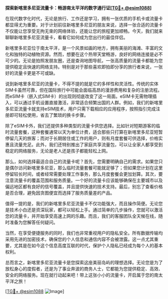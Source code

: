 **探索新喀里多尼亚流量卡：畅游南太平洋的数字通行证[[TG💪+ @esim1088](https://t.me/s/esim1088)]**

在现代数字化时代，无论是旅行、工作还是学习，拥有一张优质的手机卡或流量卡都显得尤为重要。对于计划前往新喀里多尼亚的朋友来说，选择一张合适的流量卡不仅能让您享受无拘无束的网络体验，还能让您的旅程更加顺畅。今天，我们就来聊聊新喀里多尼亚流量卡，看看它如何成为您出行的最佳伴侣。

新喀里多尼亚位于南太平洋，是一个风景如画的地方，拥有美丽的海滩、丰富的文化和独特的动植物资源。然而，想要在这个热带天堂畅游，良好的网络连接是必不可少的。无论是拍照发朋友圈，还是查询地图导航，一张高质量的流量卡都能为您提供稳定且快速的网络支持。特别是对于那些喜欢即拍即分享的旅行者来说，一张好的流量卡更是不可或缺。

说到新喀里多尼亚的流量卡，不得不提的就是它的多样性和灵活性。传统的实体SIM卡虽然可靠，但在国际旅行中可能会面临高昂的漫游费用和复杂的注册流程。而eSIM卡（嵌入式SIM卡）的出现则彻底改变了这一局面。eSIM卡无需物理插入，可以通过手机设置直接激活，非常适合频繁出国的人群。例如，我们的新喀里多尼亚流量卡就支持eSIM技术，用户只需下载相应的应用程序，按照指引完成注册即可轻松使用，省去了繁琐的换卡步骤。

除了eSIM卡外，我们还提供多种类型的流量卡供您选择。比如针对短期游客的临时流量套餐，这种套餐通常以天为单位计费，适合那些只打算在新喀里多尼亚短暂停留几天的旅客；而对于长期居住或工作的用户，则有月度套餐可供选择，价格实惠且流量充足。此外，我们还特别推出了家庭共享流量包，可以让全家人都享受到稳定的网络服务，无论是老人还是孩子都能轻松上网。

那么，如何选择最适合自己的流量卡呢？首先，您需要明确自己的需求。如果您只是偶尔访问新喀里多尼亚，那么临时流量套餐可能就足够了；但如果您计划在这里停留较长时间，或者经常需要处理工作事务，那么月度套餐会更加划算。其次，要注意流量卡的覆盖范围和服务质量。一个好的流量卡应该能够确保在主要城市以及偏远地区都有良好的信号覆盖，并且提供快速的技术支持。最后，别忘了查看价格是否合理，避免因贪图便宜而选择了服务质量差的产品。

值得一提的是，我们的新喀里多尼亚流量卡不仅功能强大，而且操作简便。无论您是技术小白还是资深玩家，都可以轻松上手。通过简单的几步操作，您就可以激活您的流量卡，并开始享受高速上网的乐趣。而且，我们的客服团队全天候在线，随时准备为您解答任何疑问。

当然，在享受便捷服务的同时，我们也非常重视用户的隐私安全。所有数据传输均采用先进的加密技术，确保您的个人信息和通信内容不会被泄露。这一点尤其重要，尤其是在如今这个信息高度互联的时代，保护个人隐私已经成为每个人的基本权利。

总而言之，新喀里多尼亚流量卡是您探索这座美丽岛屿的理想选择。无论您是为了放松身心的度假者，还是为了事业奔波的商务人士，它都能为您提供稳定、高效、安全的网络服务。现在就行动起来吧！带上这张小小的流量卡，开启属于您的南太平洋之旅！

[[TG💪+ @esim1088](https://t.me/s/esim1088) ![Image](https://i.postimg.cc/4NQfJmqS/Snipaste-2025-05-13-00-14-12.png)]